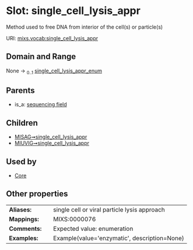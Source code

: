 
# Slot: single_cell_lysis_appr


Method used to free DNA from interior of the cell(s) or particle(s)

URI: [mixs.vocab:single_cell_lysis_appr](https://w3id.org/mixs/vocab/single_cell_lysis_appr)


## Domain and Range

None &#8594;  <sub>0..1</sub> [single_cell_lysis_appr_enum](single_cell_lysis_appr_enum.md)

## Parents

 *  is_a: [sequencing field](sequencing_field.md)

## Children

 *  [MISAG➞single_cell_lysis_appr](MISAG_single_cell_lysis_appr.md)
 *  [MIUVIG➞single_cell_lysis_appr](MIUVIG_single_cell_lysis_appr.md)

## Used by

 * [Core](Core.md)

## Other properties

|  |  |  |
| --- | --- | --- |
| **Aliases:** | | single cell or viral particle lysis approach |
| **Mappings:** | | MIXS:0000076 |
| **Comments:** | | Expected value: enumeration |
| **Examples:** | | Example(value='enzymatic', description=None) |

